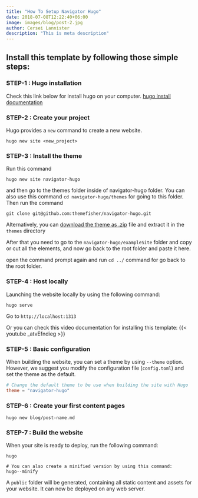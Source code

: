 ```yaml
---
title: "How To Setup Navigator Hugo"
date: 2018-07-08T12:22:40+06:00
image: images/blog/post-2.jpg
author: Cersei Lannister
description: "This is meta description"
---
```


## Install this template by following those simple steps:

### STEP-1 : Hugo installation

Check this link below for install hugo on your computer.
[hugo install documentation](https://gohugo.io/getting-started/installing/)

### STEP-2 : Create your project

Hugo provides a `new` command to create a new website.

```
hugo new site <new_project>
```

### STEP-3 : Install the theme
Run this command
```
hugo new site navigator-hugo
```
and then go to the themes folder inside of navigator-hugo folder. You can also use this command ```cd navigator-hugo/themes``` for going to this folder.
Then run the command 
```
git clone git@github.com:themefisher/navigator-hugo.git
```

Alternatively, you can [download the theme as .zip](https://github.com/themefisher/navigator-hugo/archive/master.zip) file and extract it in the `themes` directory

After that you need to go to the `navigator-hugo/exampleSite` folder and copy or cut all the elements, and now go back to the root folder and paste it here.

open the command prompt again and run `cd ../` command for go back to the root folder.

### STEP-4 : Host locally

Launching the website locally by using the following command:

```
hugo serve
```

Go to `http://localhost:1313`

Or you can check this video documentation for installing this template:
{{< youtube _atvEfndieg >}}

### STEP-5 : Basic configuration

When building the website, you can set a theme by using `--theme` option. However, we suggest you modify the configuration file (`config.toml`) and set the theme as the default.

```toml
# Change the default theme to be use when building the site with Hugo
theme = "navigator-hugo"
```

### STEP-6 : Create your first content pages

```
hugo new blog/post-name.md
```

### STEP-7 : Build the website

When your site is ready to deploy, run the following command:

```
hugo

# You can also create a minified version by using this command:
hugo--minify

```

A `public` folder will be generated, containing all static content and assets for your website. It can now be deployed on any web server.